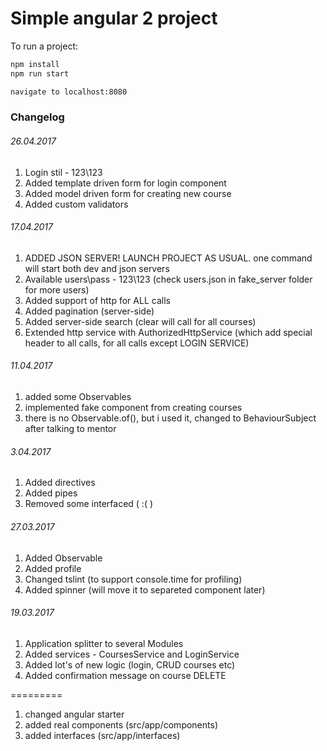 # Simple angular 2 project

To run a project:
```bash
npm install
npm run start

navigate to localhost:8080
```


### Changelog

###### 26.04.2017
1) Login stil - 123\123
2) Added template driven form for login component
3) Added model driven form for creating new course
4) Added custom validators

###### 17.04.2017
1) ADDED JSON SERVER! LAUNCH PROJECT AS USUAL. one command will start both dev and json servers
2) Available users\pass - 123\123 (check users.json in fake_server folder for more users)
3) Added support of http for ALL calls
4) Added pagination (server-side)
5) Added server-side search (clear will call for all courses)
6) Extended http service with AuthorizedHttpService (which add special header to all calls, for all calls except LOGIN SERVICE)

###### 11.04.2017
1) added some Observables
2) implemented fake component from creating courses
3) there is no Observable.of(), but i used it, changed to BehaviourSubject after talking to mentor

###### 3.04.2017
1) Added directives
2) Added pipes
3) Removed some interfaced ( :( )

###### 27.03.2017
1) Added Observable
2) Added profile
3) Changed tslint (to support console.time for profiling)
4) Added spinner (will move it to separeted component later)

###### 19.03.2017
1) Application splitter to several Modules
2) Added services - CoursesService and LoginService
3) Added lot's of new logic (login, CRUD courses etc)
4) Added confirmation message on course DELETE

=========

1) changed angular starter
2) added real components (src/app/components)
3) added interfaces (src/app/interfaces)